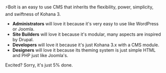 ⚡Bolt is an easy to use CMS that inherits the flexibility, power, simplicity, and swiftness of Kohana 3. 

* **Administrators** will love it because it's very easy to use like WordPress or Joomla. 
* **Site Builders** will love it because it's modular, many aspects are inspired by Drupal.
* **Developers** will love it because it's just Kohana 3.x with a CMS module. 
* **Designers** will love it because its theming system is just simple HTML and PHP just like Joomla's.

Excited? Sorry, it's just 5% done.